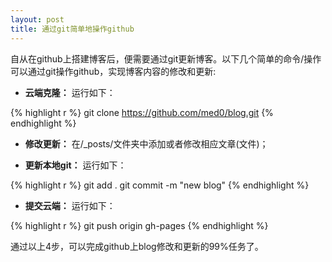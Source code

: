 ```yaml
---
layout: post
title: 通过git简单地操作github
---
```


自从在github上搭建博客后，便需要通过git更新博客。以下几个简单的命令/操作可以通过git操作github，实现博客内容的修改和更新:

- **云端克隆：** 运行如下：

{% highlight r %}
git clone https://github.com/med0/blog.git
{% endhighlight %}



- **修改更新：**  在/_posts/文件夹中添加或者修改相应文章(文件)；


- **更新本地git：**  运行如下：

{% highlight r %}
git add .
git commit -m "new blog"
{% endhighlight %}

- **提交云端：** 运行如下：

{% highlight r %}
git push origin gh-pages
{% endhighlight %}

通过以上4步，可以完成github上blog修改和更新的99%任务了。
